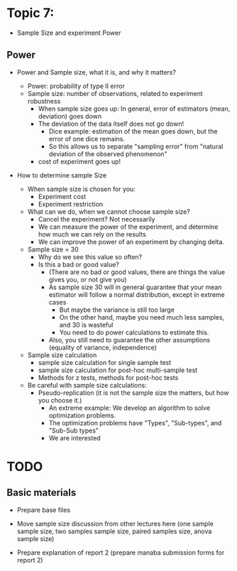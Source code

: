 # Topic 7:
- Sample Size and experiment Power

## Power
- Power and Sample size, what it is, and why it matters?
  - Power: probability of type II error
  - Sample size: number of observations, related to experiment robustness
    - When sample size goes up: In general, error of estimators (mean, deviation) goes down
    - The deviation of the data itself does not go down!
      - Dice example: estimation of the mean goes down, but the error of one dice remains.
      - So this allows us to separate "sampling error" from "natural deviation of the observed phenomenon"
    - cost of experiment goes up!

- How to determine sample Size
  - When sample size is chosen for you:
    - Experiment cost
    - Experiment restriction
  - What can we do, when we cannot choose sample size?
    - Cancel the experiment? Not necessarily
    - We can measure the power of the experiment, and determine how much we can rely on the results
    - We can improve the power of an experiment by changing delta.
  - Sample size = 30
    - Why do we see this value so often?
    - Is this a bad or good value?
      - (There are no bad or good values, there are things the value gives you, or not give you)
      - As sample size 30 will in general guarantee that your mean estimator will follow a normal distribution, except in extreme cases
        - But maybe the variance is still too large
        - On the other hand, maybe you need much less samples, and 30 is wasteful
        - You need to do power calculations to estimate this.
      - Also, you still need to guarantee the other assumptions (equality of variance, independence)
  - Sample size calculation
    - sample size calculation for single sample test
    - sample size calculation for post-hoc multi-sample test
    - Methods for z tests, methods for post-hoc tests
  - Be careful with sample size calculations:
    - Pseudo-replication (it is not the sample size the matters, but how you choose it.)
      - An extreme example: We develop an algorithm to solve optimization problems.
      - The optimization problems have "Types", "Sub-types", and "Sub-Sub types"
      - We are interested

# TODO
## Basic materials
- Prepare base files
- Move sample size discussion from other lectures here
  (one sample sample size, two samples sample size, paired samples size, anova sample size)

- Prepare explanation of report 2 (prepare manaba submission forms for report 2)
